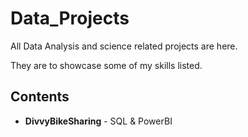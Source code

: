 # Data_Projects
All Data Analysis and science related projects are here.  

They are to showcase some of my skills listed.

## Contents
* __DivvyBikeSharing__ - SQL & PowerBI 

